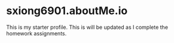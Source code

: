 # sxiong6901.aboutMe.io

This is my starter profile.
This is will be updated as I complete the homework assignments.
